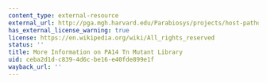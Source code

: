 ```yaml
---
content_type: external-resource
external_url: http://pga.mgh.harvard.edu/Parabiosys/projects/host-pathogen_interactions/library_construction.php#trashmethod
has_external_license_warning: true
license: https://en.wikipedia.org/wiki/All_rights_reserved
status: ''
title: More Information on PA14 Tn Mutant Library
uid: ceba2d1d-c839-4d6c-be16-e40fde899e1f
wayback_url: ''
---
```

